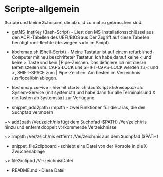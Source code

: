 # Scripte-allgemein

Scripte und kleine Schnipsel, die ab und zu mal zu gebrauchen sind.

- getMS-InstKey (Bash-Script) - Liest den MS-Installationsschlüssel aus den ACPI-Tabellen des UEFI/BIOS aus
Der Zugriff auf diese Tabellen benötigt root-Rechte (deswegen sudo im Script).

- kbdremap.sh (Shell-Script) - Meine Tastatur ist auf einem refurbished-Computer mit neu beschrifteter Tastatur. 
Ich habe darauf keine < und keine > Taste und kein | Pipe-Zeichen. Das definiere ich mit diesen Befehlszeilen um. 
CAPS-LOCK und SHIFT-CAPS-LOCK werden zu < und >, SHIFT-SPACE zum | Pipe-Zeichen. 
Am besten im Verzeichnis /usr/local/bin ablegen.

- kbdremap.service - hiermit starte ich das Script _kbdremap.sh_ als System-Service (mit systemctl) und 
habe dann für alle Terminals und X die Tasten ab Systemstart zur Verfügung

- snippet_add2path+rmpath - zwei Funktionen für die .alias, die den Suchpfad verändern

~> add2path /Ver/zeich/nis fügt dem Suchpfad ($PATH) /Ver/zeich/nis hinzu und enfernt doppelt vorkommende Verzeichnisse

~> rmpath /Ver/zeich/nis entfernt /Ver/zeich/nis aus dem Suchpfad ($PATH)

- snippet_file2clipboard - schiebt eine Datei von der Konsole in die X-Zwischenablage

~> file2xclipbd /Verzeichnis/Datei

- README.md - Diese Datei
